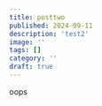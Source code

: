 ```yaml
---
title: posttwo
published: 2024-09-11
description: 'test2'
image: ''
tags: []
category: ''
draft: true 
---
```


oops
